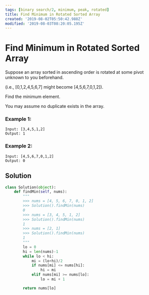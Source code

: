 ```yaml
---
tags: [binary search/2, minimum, peak, rotated]
title: Find Minimum in Rotated Sorted Array
created: '2019-08-02T05:50:42.988Z'
modified: '2019-08-03T08:20:05.195Z'
---
```


# Find Minimum in Rotated Sorted Array

Suppose an array sorted in ascending order is rotated at some pivot unknown to you beforehand.

(i.e.,  [0,1,2,4,5,6,7] might become  [4,5,6,7,0,1,2]).

Find the minimum element.

You may assume no duplicate exists in the array.

### Example 1:

```
Input: [3,4,5,1,2]
Output: 1
```

### Example 2:

```
Input: [4,5,6,7,0,1,2]
Output: 0
```

## Solution

```python
class Solution(object):
    def findMin(self, nums):
        """
        >>> nums = [4, 5, 6, 7, 0, 1, 2]
        >>> Solution().findMin(nums)
        0
        >>> nums = [3, 4, 5, 1, 2]
        >>> Solution().findMin(nums)
        1
        >>> nums = [2, 1]
        >>> Solution().findMin(nums)
        1
        """
        lo = 0
        hi = len(nums)-1
        while lo < hi:
            mi = (lo+hi)/2
            if nums[mi] <= nums[hi]:
                hi = mi
            elif nums[mi] >= nums[lo]:
                lo = mi + 1

        return nums[lo]
```
